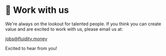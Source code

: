 # 👐 Work with us

We're always on the lookout for talented people. If you think you can create value and are excited to work with us, please email us at:

[jobs@fluidity.money](mailto:jobs@fluidity.money)

Excited to hear from you!

